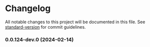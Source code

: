 # Changelog

All notable changes to this project will be documented in this file. See [standard-version](https://github.com/conventional-changelog/standard-version) for commit guidelines.

### 0.0.124-dev.0 (2024-02-14)
